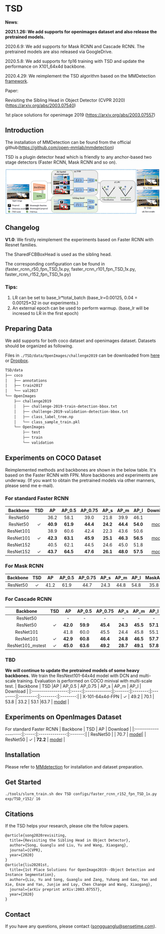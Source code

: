 # TSD

**News**:

**2021.1.26: We add supports for openimages dataset and also release the pretrained models.**

2020.6.9: We add supports for Mask RCNN and Cascade RCNN. The pretrained models are also released via GoogleDrive.

2020.5.8: We add supports for fp16 training with TSD and update the performance on X101_64x4d backbone.

2020.4.29: We reimplement the TSD algorithm based on the MMDetection [framework](https://github.com/open-mmlab/mmdetection).

Paper:

  Revisiting the Sibling Head in Object Detector (CVPR 2020) (https://arxiv.org/abs/2003.07540)

  1st place solutions for openimage 2019 (https://arxiv.org/abs/2003.07557)

## Introduction

The installation of MMDetection can be found from the official github(https://github.com/open-mmlab/mmdetection)

TSD is a plugin detector head which is friendly to any anchor-based two stage detectors (Faster RCNN, Mask RCNN and so on).

![Overview](demo/TSD.png)

## Changelog

**V1.0**:
We firstly reimplement the experiments based on Faster RCNN with Resnet families.

The SharedFCBBoxHead is used as the sibling head.

The corresponding configuration can be found in (faster_rcnn_r50_fpn_TSD_1x.py, faster_rcnn_r101_fpn_TSD_1x.py, faster_rcnn_r152_fpn_TSD_1x.py)

### Tips:

1. LR can be set to base_lr\*total_batch (base_lr=0.00125, 0.04 = 0.00125\*32 in our experiments.)
2. An external epoch can be used to perform warmup. (base_lr will be incresed to LR in the first epoch)

## Preparing Data

We add supports for both coco dataset and openimages dataset. Datasets should be organized as following.

Files in `./TSD/data/OpenImages/challenge2019` can be downloaded from [here](https://drive.google.com/file/d/1-CnE3akagnoyDarrDuKTl7OF9vwF_rA3/view?usp=sharing) or [Dropbox](https://www.dropbox.com/s/41bs8o101v5v4m0/challenge2019.zip?dl=0).

```bash
TSD/data
├── coco
│   ├── annotations
│   ├── train2017
│   └── val2017
└── OpenImages
    ├── challenge2019
    │   ├── challenge-2019-train-detection-bbox.txt
    │   ├── challenge-2019-validation-detection-bbox.txt
    │   ├── class_label_tree.np
    │   └── class_sample_train.pkl
    └── OpenImages
        ├── test
        ├── train
        └── validation
```

## Experiments on COCO Dataset

Reimplemented methods and backbones are shown in the below table. It's based on the Faster RCNN with FPN.
More backbones and experiments are underway.
(If you want to obtain the pretrained models via other manners, please send me e-mail).

### For standard Faster RCNN

| Backbone           | TSD   | AP             | AP_0.5  | AP_0.75  | AP_s    | AP_m      | AP_l     | Download |
|:--------------------:|:-----:|:--------------:|:-------:|:--------:|:-------:|:---------:|:--------:|:--------:|
| ResNet50           |       | 36.2           | 58.1    | 39.0     | 21.8    | 39.9      |46.1      |  |
| ResNet50           | ✓     | **40.9**      | **61.9** | **44.4** |**24.2**  |**44.4**  |**54.0**   |[model](https://drive.google.com/file/d/1G0ngN4Ro5PpcB7S__09Cz3EkAfsWWPy_/view?usp=sharing) |
| ResNet101          |       | 38.9           | 60.6    | 42.4     | 22.3    | 43.6      |50.6      |  |
| ResNet101          | ✓     | **42.3**      | **63.1**| **45.9**  | **25.1**|**46.3**  |**56.5**    |[model](https://drive.google.com/open?id=1FghatPmrWx8QPeZaOn-dODJP3nqu9Jdj) |
| ResNet152          |       |  40.5        |62.1      |44.5     | 24.6     |45.0       | 51.8      | |
| ResNet152          | ✓     | **43.7**     |**64.5**  |**47.6** |**26.1**  |**48.0**   |**57.5**   |[model](https://drive.google.com/open?id=1OQTkZIzNZ323BBxsxwMbl6YDYAgAfvb0)|

### For Mask RCNN

| Backbone           | TSD   | AP             | AP_0.5  | AP_0.75  | AP_s    | AP_m      | AP_l     | MaskAP | Download |
|:------------------:|:-----:|:--------------:|:-------:|:--------:|:-------:|:---------:|:--------:|:--------:|:--------:|
| ResNet50           | ✓     | 41.2           | 61.9    | 44.7     | 24.3    | 44.8      | 54.8      |  35.8   |  [model](https://drive.google.com/file/d/17iFSOinWyTtWRF4wc6B-zNext4DuZLDt/view?usp=sharing)    |

### For Cascade RCNN

| Backbone           | TSD   | AP             | AP_0.5  | AP_0.75  | AP_s    | AP_m      | AP_l     | Download |
|:------------------:|:-----:|:--------------:|:-------:|:--------:|:-------:|:---------:|:--------:|:--------:|
| ResNet50           |       | -             | -        |  -       | -       | -         | -        |          |
| ResNet50           | ✓     | **42.0**      | **59.9** | **45.4** |**24.3**  |**45.5**  |**57.1**   |[model](https://drive.google.com/file/d/1bJulo-_NAhBOLTDvEuIlSsDSwh6sQghX/view?usp=sharing) |
| ResNet101          |       | 41.8          | 60.0     |  45.5    | 24.4    |45.8       |55.1       |          |
| ResNet101          | ✓     | **42.9**      | **60.8** | **46.4** |**24.8**  |**46.5**  |**57.7**   |[model](https://drive.google.com/file/d/1RVomu6temvNNg0DIE85Pg-CcUf3GIg8n/view?usp=sharing) |
| ResNet101_mstest   | ✓     | **45.0**      | **63.6** | **49.2** |**28.7**  |**49.1**  |**57.8**   |        |

### TBD

**We will continue to update the pretrained models of some heavy backbones.**
We train the ResNext101-64x4d model with DCN and multi-scale training. Evaluation is performed on COCO minival with multi-scale test.
| Backbone           | TSD   |AP             | AP_0.5  | AP_0.75  | AP_s    | AP_m      | AP_l     | Download |
|:------------------:|:-----:|:-------------:|:-------:|:--------:|:--------:|:---------:|:--------:|:--------:|
| X-101-64x4d-FPN      | ✓   | 49.2           | 70.1    | 53.8     | 33.2    | 53.1      |63.7      | [model](https://drive.google.com/open?id=1tMf_7Aix2Tx0itVZtnPF-FbqfX2RM4zL) |
## Experiments on OpenImages Dataset

For standard Faster RCNN
| Backbone           | TSD   | AP              | Download |
|:--------------------:|:-----:|:--------------:|:-------:|
| ResNet50           |       | 70.7     | [model](https://drive.google.com/file/d/1Nf7wNTKesjlZD1sanNmGJTPAVYzEiOGg/view?usp=sharing)|
| ResNet50           | ✓     | **72.2**  | [model](https://drive.google.com/file/d/1yssanW8ny-nXDUijXaYXWrV6FxVSvZ9K/view?usp=sharing) |


## Installation

Please refer to [MMdetection](docs/INSTALL.md) for installation and dataset preparation.


## Get Started
```shell
./tools/slurm_train.sh dev TSD configs/faster_rcnn_r152_fpn_TSD_1x.py exp/TSD_r152/ 16
```


## Citations

If the TSD helps your research, please cite the follow papers.

```
@article{song2020revisiting,
  title={Revisiting the Sibling Head in Object Detector},
  author={Song, Guanglu and Liu, Yu and Wang, Xiaogang},
  journal={CVPR},
  year={2020}
}
@article{liu20201st,
  title={1st Place Solutions for OpenImage2019--Object Detection and Instance Segmentation},
  author={Liu, Yu and Song, Guanglu and Zang, Yuhang and Gao, Yan and Xie, Enze and Yan, Junjie and Loy, Chen Change and Wang, Xiaogang},
  journal={arXiv preprint arXiv:2003.07557},
  year={2020}
}
```


## Contact

If you have any questions, please contact (songguanglu@sensetime.com).
